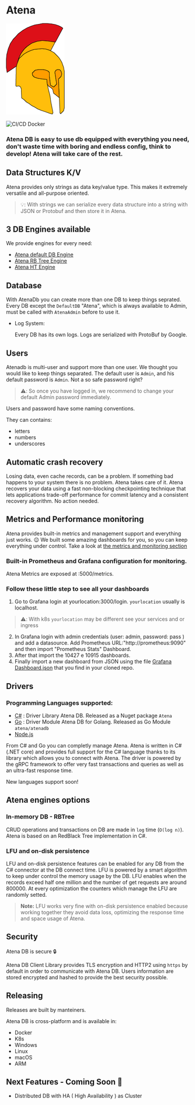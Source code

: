 # Atena

![Atena](Atena.png "Atena Logo")

![CI/CD Docker](https://github.com/mchl-coder/atena/workflows/Docker/badge.svg)
### Atena DB is easy to use db equipped with everything you need, don't waste time with boring and endless config, think to develop! Atena will take care of the rest.

## Data Structures K/V

Atena provides only strings as data key/value type. This makes it extremely versatile and all-purpose oriented.

> 💡: With strings we can serialize every data structure into a string with JSON or Protobuf and then store it in Atena.

## 3 DB Engines available

We provide engines for every need:

* [Atena default DB Engine]()
* [Atena RB Tree Engine]()
* [Atena HT Engine]()

## Database

With AtenaDb you can create more than one DB to keep things seprated. Every DB except the `DefaultDB` "Atena", which is always available to Admin, must be called with `AtenaAdmin` before to use it.
- Log System:
    
    Every DB has its own logs. Logs are serialized with ProtoBuf by Google.

## Users

Atenadb is multi-user and support more than one user. We thought you would like to keep things separated.
The default user is `Admin`, and his default password is `Admin`. Not a so safe password right?

> ⚠️: So once you have logged in, we recommend to change your default Admin password immediately.

Users and password have some naming conventions.

They can contains:

* letters
* numbers
* underscores

## Automatic crash recovery

Losing data, even cache records, can be a problem. If something bad happens to your system there is no problem. Atena takes care of it. Atena recovers your data using a fast non-blocking checkpointing technique that lets applications trade-off performance for commit latency and a consistent recovery algorithm. No action needed.

## Metrics and Performance monitoring

Atena provides built-in metrics and management support and everything just works. 😉 We built some amazing dashboards for you, so you can keep everything under control. Take a look at [ the metrics and monitoring section]()

### Built-in Prometheus and Grafana configuration for monitoring.

Atena Metrics are exposed at :5000/metrics.

### Follow these little step to see all your dashboards

1. Go to Grafana login at yourlocation:3000/login. `yourlocation` usually is localhost.
> ⚠️: With k8s `yourlocation` may be different see your services and or ingress
2. In Grafana login with admin credentials (user: admin, password: pass ) and add a datasource. Add Prometheus URL:"http://prometheus:9090" and then import "Prometheus Stats" Dashboard.
3. After that import the 10427 e 10915 dashboards.
4. Finally import a new dashboard from JSON using the file [Grafana Dashboard.json](https://github.com/mchl-coder/atenadb-k8s-setup/blob/master/Grafana%20Dashboard.json) that you find in your cloned repo.

## Drivers

### Programming Languages supported:

* [C#](develop/dotnet) : Driver Library Atena DB. Released as a Nuget package `Atena`
* [Go](develop/go)     : Driver Module Atena DB for Golang. Released as Go Module `atena/atenadb`
* [Node.js](develop/nodejs)

From C# and Go you can completly manage Atena. Atena is written in C# (.NET core) and provides full support for the C# language thanks to its library which allows you to connect with Atena. The driver is powered by the gRPC framework to offer very fast transactions and queries as well as an ultra-fast response time.

New languages support soon!

## Atena engines options
### In-memory DB - RBTree

CRUD operations and transactions on DB are made in `log` time (`O(log n)`). Atena is based on an RedBlack Tree implementation in C#.

### LFU and on-disk persistence

LFU and on-disk persistence features can be enabled for any DB from the C# connector at the DB connect time. LFU is powered by a smart algorithm to keep under control the memory usage by the DB. LFU enables when the records exceed half one million and the number of get requests are around 800000. At every optimization the counters which manage the LFU are randomly setted.

> **Note:** LFU works very fine with on-disk persistence enabled because working together  they avoid data loss, optimizing the response time and space usage of Atena.

## Security

Atena DB is secure :lock:

Atena DB Client Library provides TLS encryption and HTTP2 using `https` by default in order to communicate with Atena DB.
Users information are stored encrypted and hashed to provide the best security possible.

## Releasing

Releases are built by manteiners.

Atena DB is cross-platform and is available in:

* Docker
* K8s
* Windows
* Linux
* macOS
* ARM

## Next Features - Coming Soon :dart:

- Distributed DB with HA ( High Availability ) as Cluster
